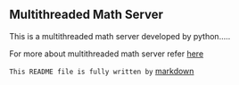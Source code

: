 ## Multithreaded Math Server

This is a multithreaded math server developed by python.....

For more about multithreaded math server refer [here](http://net-informations.com/python/net/thread.htm#:~:text=Multithreaded%20socket%20server%20in%20Python&text=A%20multithreaded%20program%20contains%20two,a%20separate%20path%20of%20execution. "multi thread math server")


```This README file is fully written by```  [markdown](https://www.markdownguide.org/basic-syntax/ "markdown guide")

